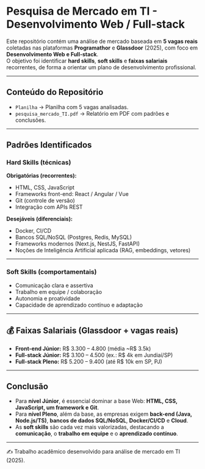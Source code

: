 # Pesquisa de Mercado em TI - Desenvolvimento Web / Full-stack

Este repositório contém uma análise de mercado baseada em **5 vagas reais** coletadas nas plataformas **Programathor** e **Glassdoor** (2025), com foco em **Desenvolvimento Web e Full-stack**.  
O objetivo foi identificar **hard skills**, **soft skills** e **faixas salariais** recorrentes, de forma a orientar um plano de desenvolvimento profissional.

---

## Conteúdo do Repositório
- `Planilha` → Planilha com 5 vagas analisadas.  
- `pesquisa_mercado_TI.pdf` → Relatório em PDF com padrões e conclusões.  

---

## Padrões Identificados

### Hard Skills (técnicas)
**Obrigatórias (recorrentes):**
- HTML, CSS, JavaScript
- Frameworks front-end: React / Angular / Vue
- Git (controle de versão)
- Integração com APIs REST

**Desejáveis (diferenciais):**
- Docker, CI/CD
- Bancos SQL/NoSQL (Postgres, Redis, MySQL)
- Frameworks modernos (Next.js, NestJS, FastAPI)
- Noções de Inteligência Artificial aplicada (RAG, embeddings, vetores)

---

### Soft Skills (comportamentais)
- Comunicação clara e assertiva  
- Trabalho em equipe / colaboração  
- Autonomia e proatividade  
- Capacidade de aprendizado contínuo e adaptação  

---

## 💰 Faixas Salariais (Glassdoor + vagas reais)
- **Front-end Júnior:** R$ 3.300 – 4.800 (média ~R$ 3.5k)  
- **Full-stack Júnior:** R$ 3.100 – 4.500 (ex.: R$ 4k em Jundiaí/SP)  
- **Full-stack Pleno:** R$ 5.200 – 9.400 (até R$ 10k em SP, PJ)  

---

## Conclusão
- Para **nível Júnior**, é essencial dominar a base Web: **HTML, CSS, JavaScript, um framework e Git**.  
- Para **nível Pleno**, além da base, as empresas exigem **back-end (Java, Node.js/TS)**, **bancos de dados SQL/NoSQL**, **Docker/CI/CD** e **Cloud**.  
- As **soft skills** são cada vez mais valorizadas, destacando a **comunicação**, o **trabalho em equipe** e o **aprendizado contínuo**.  

---

✍️ Trabalho acadêmico desenvolvido para análise de mercado em TI (2025).
